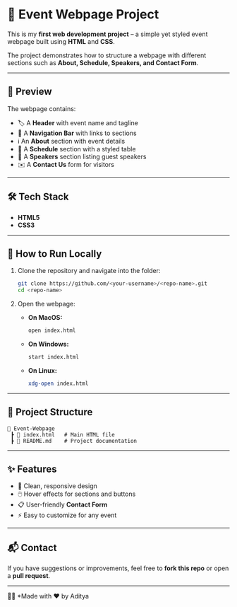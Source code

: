 # 🌟 Event Webpage Project  

This is my **first web development project** – a simple yet styled event webpage built using **HTML** and **CSS**.  

The project demonstrates how to structure a webpage with different sections such as **About, Schedule, Speakers, and Contact Form**.  

---

## 📸 Preview  

The webpage contains:  
- 🏷️ A **Header** with event name and tagline  
- 🧭 A **Navigation Bar** with links to sections  
- ℹ️ An **About** section with event details  
- 📅 A **Schedule** section with a styled table  
- 🎤 A **Speakers** section listing guest speakers  
- ✉️ A **Contact Us** form for visitors  

---

## 🛠️ Tech Stack  

- **HTML5**  
- **CSS3**  

---

## 🚀 How to Run Locally  

1. Clone the repository and navigate into the folder:  
   ```bash
   git clone https://github.com/<your-username>/<repo-name>.git
   cd <repo-name>
   ```

2. Open the webpage:  
   - **On MacOS:**  
     ```bash
     open index.html
     ```  
   - **On Windows:**  
     ```bash
     start index.html
     ```  
   - **On Linux:**  
     ```bash
     xdg-open index.html
     ```  

---

## 📂 Project Structure  

```
📁 Event-Webpage
 ┣ 📄 index.html   # Main HTML file
 ┣ 📄 README.md    # Project documentation
```

---

## ✨ Features  

- 🎨 Clean, responsive design  
- 🖱️ Hover effects for sections and buttons  
- 📋 User-friendly **Contact Form**  
- ⚡ Easy to customize for any event  

---

## 📬 Contact  

If you have suggestions or improvements, feel free to **fork this repo** or open a **pull request**.  

---

👨‍💻 *Made with ❤️ by Aditya  
